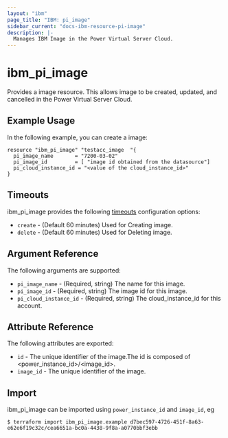 ```yaml
---
layout: "ibm"
page_title: "IBM: pi_image"
sidebar_current: "docs-ibm-resource-pi-image"
description: |-
  Manages IBM Image in the Power Virtual Server Cloud.
---
```


# ibm\_pi_image

Provides a image resource. This allows image to be created, updated, and cancelled in the Power Virtual Server Cloud.

## Example Usage

In the following example, you can create a image:

```hcl
resource "ibm_pi_image" "testacc_image  "{
  pi_image_name       = "7200-03-02"
  pi_image_id         = [ "image id obtained from the datasource"]
  pi_cloud_instance_id = "<value of the cloud_instance_id>"
}
```

## Timeouts

ibm_pi_image provides the following [timeouts](https://www.terraform.io/docs/configuration/resources.html#timeouts) configuration options:

* `create` - (Default 60 minutes) Used for Creating image.
* `delete` - (Default 60 minutes) Used for Deleting image.

## Argument Reference

The following arguments are supported:

* `pi_image_name` - (Required, string) The name for this image.
* `pi_image_id` - (Required, string) The image id for this image.
* `pi_cloud_instance_id` - (Required, string) The cloud_instance_id for this account.

## Attribute Reference

The following attributes are exported:

* `id` - The unique identifier of the image.The id is composed of \<power_instance_id\>/\<image_id\>.
* `image_id` - The unique identifier of the image.

## Import

ibm_pi_image can be imported using `power_instance_id` and `image_id`, eg

```
$ terraform import ibm_pi_image.example d7bec597-4726-451f-8a63-e62e6f19c32c/cea6651a-bc0a-4438-9f8a-a0770bbf3ebb
```
